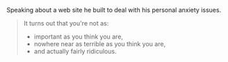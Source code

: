 <!--
.. title: Paul Ford on Hubris vs. Humility
.. slug: paul_ford
.. date: 2015-01-23 04:26:00 UTC
.. tags: hubris, humility
.. category:
.. link: 
.. description: Cannot remember original source.  I originally posted this to Google+ back in 2015.
.. type: text
-->


Speaking about a web site he built to deal with his personal anxiety issues.  
> It turns out that you're not as:  
> - important as you think you are,  
> - nowhere near as terrible as you think you are,  
> - and actually fairly ridiculous.

